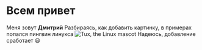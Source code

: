 # Всем привет
Меня зовут **Дмитрий**
Разбираясь, как добавить картинку, в примерах попался пингвин линукса
 ![Tux, the Linux mascot](Tux.png)
 Надеюсь, добавление сработает 😃
